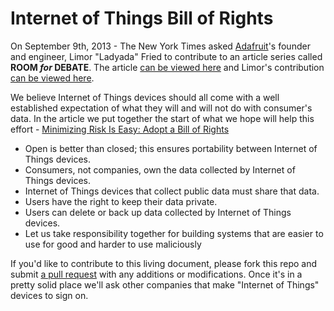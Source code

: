 # Internet of Things Bill of Rights

On September 9th, 2013 - The New York Times asked [Adafruit][1]'s founder and engineer, Limor "Ladyada" Fried to contribute to an article series called **ROOM *for* DEBATE**. The article [can be viewed here][2] and Limor's contribution [can be viewed here][3].

We believe Internet of Things devices should all come with a well established expectation of what they will and will not do with consumer's data. In the article we put together the start of what we hope will help this effort - [Minimizing Risk Is Easy: Adopt a Bill of Rights][3]

* Open is better than closed; this ensures portability between Internet of Things devices.
* Consumers, not companies, own the data collected by Internet of Things devices.
* Internet of Things devices that collect public data must share that data.
* Users have the right to keep their data private.
* Users can delete or back up data collected by Internet of Things devices.
* Let us take responsibility together for building systems that are easier to use for good and harder to use maliciously

If you'd like to contribute to this living document, please fork this repo and submit [a pull request][4] with any additions or modifications. Once it's in a pretty solid place we'll ask other companies that make "Internet of Things" devices to sign on.

[1]: https://www.adafruit.com/
[2]: http://www.nytimes.com/roomfordebate/2013/09/08/privacy-and-the-internet-of-things
[3]: http://www.nytimes.com/roomfordebate/2013/09/08/privacy-and-the-internet-of-things/a-bill-of-rights-for-the-internet-of-things
[4]: https://github.com/adafruit/iot-bill-of-rights/pulls
